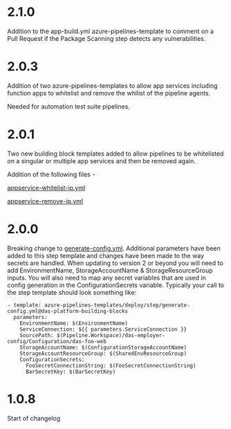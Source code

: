 # 2.1.0

Addition to the app-build.yml azure-pipelines-template to comment on a Pull Request if the Package Scanning step detects any vulnerabilities.

# 2.0.3

Addition of two azure-pipelines-templates to allow app services including function apps to whitelist and remove the whilist of the pipeline agents.

Needed for automation test suite pipelines.

# 2.0.1

Two new building block templates added to allow pipelines to be whitelisted on a singular or multiple app services and then be removed again.

Addition of the following files -

[appservice-whitelist-ip.yml](https://github.com/SkillsFundingAgency/das-platform-building-blocks/tree/master/azure-pipelines-templates/deploy/step/appservice-whitelist-ip.yml)

[appservice-remove-ip.yml](https://github.com/SkillsFundingAgency/das-platform-building-blocks/tree/master/azure-pipelines-templates/deploy/step/appservice-remove-ip.yml)

# 2.0.0

Breaking change to [generate-config.yml](azure-pipelines-templates/deploy/step/generate-config.yml).  Additional parameters have been added to this step template and changes have been made to the way secrets are handled.  When updating to version 2 or beyond you will need to add EnvironmentName, StorageAccountName & StorageResourceGroup inputs.  You will also need to map any secret variables that are used in config generation in the ConfigurationSecrets variable.  Typically your call to the step template should look something like:
```
- template: azure-pipelines-templates/deploy/step/generate-config.yml@das-platform-building-blocks
  parameters:
    EnvironmentName: $(EnvironmentName)
    ServiceConnection: ${{ parameters.ServiceConnection }}
    SourcePath: $(Pipeline.Workspace)/das-employer-config/Configuration/das-foo-web
    StorageAccountName: $(ConfigurationStorageAccountName)
    StorageAccountResourceGroup: $(SharedEnvResourceGroup)
    ConfigurationSecrets:
      FooSecretConnectionString: $(FooSecretConnectionString)
      BarSecretKey: $(BarSecretKey)
```

# 1.0.8

Start of changelog

